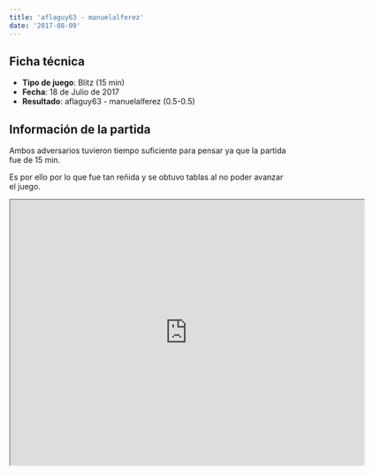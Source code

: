 ```yaml
---
title: 'aflaguy63 - manuelalferez'
date: '2017-08-09'
---
```


## Ficha técnica

* **Tipo de juego**: Blitz (15 min)
* **Fecha**: 18 de Julio de 2017
* **Resultado**: aflaguy63 - manuelalferez (0.5-0.5)



## Información de la partida

Ambos adversarios tuvieron tiempo suficiente para pensar ya que la partida fue de 15 min.

Es por ello por lo que fue tan reñida y se obtuvo tablas al no poder avanzar el juego.

 <iframe width="640" height="480"
      src="https://www.youtube.com/embed/PypjHGohAHY" allowfullscreen>
      </iframe>
